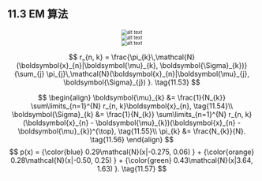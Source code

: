 ## 11.3 EM 算法

<center>
<img src="./attachments/ch11_em_gmm.png" alt="alt text" style="zoom:70%;">
</center>
<center>
</center>

<center>
<img src="./attachments/ch11_em_train.png" alt="alt text" style="zoom:70%;">
</center>
<center>
</center>

<center>
<img src="./attachments/ch11_gmm_fit_color.png" alt="alt text" style="zoom:70%;">
</center>
<center>
</center>


$$
r_{n, k} = \frac{\pi_{k}\,\mathcal{N}(\boldsymbol{x}_{n}|\boldsymbol{\mu}_{k}, \boldsymbol{\Sigma}_{k})}{\sum_{j} \pi_{j}\,\mathcal{N}(\boldsymbol{x}_{n}|\boldsymbol{\mu}_{j}, \boldsymbol{\Sigma}_{j}) }. \tag{11.53}
$$

$$
\begin{align}
\boldsymbol{\mu}_{k} &= \frac{1}{N_{k}} \sum\limits_{n=1}^{N} r_{n, k}\boldsymbol{x}_{n}, \tag{11.54}\\
\boldsymbol{\Sigma}_{k} &= \frac{1}{N_{k}} \sum\limits_{n=1}^{N} r_{n, k} (\boldsymbol{x}_{n} - \boldsymbol{\mu}_{k})(\boldsymbol{x}_{n} - \boldsymbol{\mu}_{k})^{\top}, \tag{11.55}\\
\pi_{k} &= \frac{N_{k}}{N}. \tag{11.56}
\end{align}
$$
$$
p(x) = {\color{blue} 0.29\mathcal{N}(x|-0.275, 0.06) } + {\color{orange} 0.28\mathcal{N}(x|-0.50, 0.25) } + {\color{green} 0.43\mathcal{N}(x|3.64, 1.63) }. \tag{11.57} 
$$

